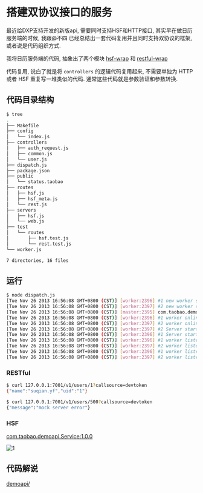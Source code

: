# 搭建双协议接口的服务

最近给DXP支持开发的新版api, 需要同时支持HSF和HTTP接口, 其实早在做日历服务端的时候,
我跟@不四 已经总结出一套代码复用并且同时支持双协议的框架, 或者说是代码组织方式.

我将日历服务端的代码, 抽象出了两个模块 [hsf-wrap](http://gitlab.alibaba-inc.com/edp/hsf-wrap/tree/master) 和 [restful-wrap](https://github.com/fengmk2/restful-wrap)

代码复用, 说白了就是将 `controllers` 的逻辑代码复用起来, 不需要单独为 HTTP 或者 HSF 重复写一堆类似的代码.
通常这些代码就是参数验证和参数转换.

## 代码目录结构

```bash
$ tree
.
├── Makefile
├── config
│   └── index.js
├── controllers
│   ├── auth_request.js
│   ├── common.js
│   └── user.js
├── dispatch.js
├── package.json
├── public
│   └── status.taobao
├── routes
│   ├── hsf.js
│   ├── hsf_meta.js
│   └── rest.js
├── servers
│   ├── hsf.js
│   └── web.js
├── test
│   └── routes
│       ├── hsf.test.js
│       └── rest.test.js
└── worker.js

7 directories, 16 files
```

## 运行

```bash
$ node dispatch.js
[Tue Nov 26 2013 16:56:08 GMT+0800 (CST)] [worker:2396] #1 new worker start
[Tue Nov 26 2013 16:56:08 GMT+0800 (CST)] [worker:2397] #2 new worker start
[Tue Nov 26 2013 16:56:08 GMT+0800 (CST)] [master:2395] com.taobao.demoapi.Service:1.0.0:12200 published
[Tue Nov 26 2013 16:56:08 GMT+0800 (CST)] [worker:2396] #1 worker online
[Tue Nov 26 2013 16:56:08 GMT+0800 (CST)] [worker:2397] #2 worker online
[Tue Nov 26 2013 16:56:08 GMT+0800 (CST)] [worker:2397] #2 Server started, web listen at 7001, hsf listen at 12200 cluster: true
[Tue Nov 26 2013 16:56:08 GMT+0800 (CST)] [worker:2396] #1 Server started, web listen at 7001, hsf listen at 12200 cluster: true
[Tue Nov 26 2013 16:56:08 GMT+0800 (CST)] [worker:2396] #1 worker listening on 0.0.0.0:7001:4
[Tue Nov 26 2013 16:56:08 GMT+0800 (CST)] [worker:2397] #2 worker listening on 0.0.0.0:7001:4
[Tue Nov 26 2013 16:56:08 GMT+0800 (CST)] [worker:2396] #1 worker listening on 0.0.0.0:12200:4
[Tue Nov 26 2013 16:56:08 GMT+0800 (CST)] [worker:2397] #2 worker listening on 0.0.0.0:12200:4
```

### RESTful

```bash
$ curl 127.0.0.1:7001/v1/users/1?callsource=devtoken
{"name":"suqian.yf","uid":"1"}

$ curl 127.0.0.1:7001/v1/users/500?callsource=devtoken
{"message":"mock server error"}
```

### HSF

[com.taobao.demoapi.Service:1.0.0](http://ops.jm.taobao.net/service-manager/service_search/search.htm?key=com.taobao.demoapi.Service%3A1.0.0&type=1)

![1](http://nfs.nodeblog.org/c/6/c6df9aa3b78d679d3b42c7461e60195c.png)

## 代码解说

[demoapi/](https://github.com/TBEDP/show-me-the-code/tree/master/2013/1128/demoapi)

